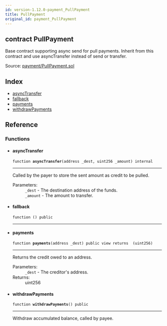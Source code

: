 ```yaml
---
id: version-1.12.0-payment_PullPayment
title: PullPayment
original_id: payment_PullPayment
---
```


<div class="contract-doc"><div class="contract"><h2 class="contract-header"><span class="contract-kind">contract</span> PullPayment</h2><p class="description">Base contract supporting async send for pull payments. Inherit from this contract and use asyncTransfer instead of send or transfer.</p><div class="source">Source: <a href="https://github.com/OpenZeppelin/zeppelin-solidity/blob/v1.12.0/contracts/payment/PullPayment.sol" target="_blank">payment/PullPayment.sol</a></div></div><div class="index"><h2>Index</h2><ul><li><a href="payment_PullPayment.html#asyncTransfer">asyncTransfer</a></li><li><a href="payment_PullPayment.html#">fallback</a></li><li><a href="payment_PullPayment.html#payments">payments</a></li><li><a href="payment_PullPayment.html#withdrawPayments">withdrawPayments</a></li></ul></div><div class="reference"><h2>Reference</h2><div class="functions"><h3>Functions</h3><ul><li><div class="item function"><span id="asyncTransfer" class="anchor-marker"></span><h4 class="name">asyncTransfer</h4><div class="body"><code class="signature">function <strong>asyncTransfer</strong><span>(address _dest, uint256 _amount) </span><span>internal </span></code><hr/><div class="description"><p>Called by the payer to store the sent amount as credit to be pulled.</p></div><dl><dt><span class="label-parameters">Parameters:</span></dt><dd><div><code>_dest</code> - The destination address of the funds.</div><div><code>_amount</code> - The amount to transfer.</div></dd></dl></div></div></li><li><div class="item function"><span id="fallback" class="anchor-marker"></span><h4 class="name">fallback</h4><div class="body"><code class="signature">function <strong></strong><span>() </span><span>public </span></code><hr/></div></div></li><li><div class="item function"><span id="payments" class="anchor-marker"></span><h4 class="name">payments</h4><div class="body"><code class="signature">function <strong>payments</strong><span>(address _dest) </span><span>public </span><span>view </span><span>returns  (uint256) </span></code><hr/><div class="description"><p>Returns the credit owed to an address.</p></div><dl><dt><span class="label-parameters">Parameters:</span></dt><dd><div><code>_dest</code> - The creditor&#x27;s address.</div></dd><dt><span class="label-return">Returns:</span></dt><dd>uint256</dd></dl></div></div></li><li><div class="item function"><span id="withdrawPayments" class="anchor-marker"></span><h4 class="name">withdrawPayments</h4><div class="body"><code class="signature">function <strong>withdrawPayments</strong><span>() </span><span>public </span></code><hr/><div class="description"><p>Withdraw accumulated balance, called by payee.</p></div></div></div></li></ul></div></div></div>
